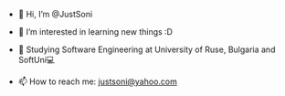 - 👋 Hi, I’m @JustSoni
- 👀 I’m interested in learning new things :D
- 🏫 Studying Software Engineering at University of Ruse, Bulgaria
     and SoftUni💻

- 📫 How to reach me: justsoni@yahoo.com

<!---
JustSoni/JustSoni is a ✨ special ✨ repository because its `README.md` (this file) appears on your GitHub profile.
You can click the Preview link to take a look at your changes.
--->
